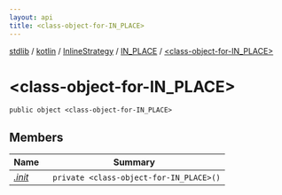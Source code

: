 ```yaml
---
layout: api
title: <class-object-for-IN_PLACE>
---
```

[stdlib](../../../../index.html) / [kotlin](../../../index.html) / [InlineStrategy](../../index.html) / [IN_PLACE](../index.html) / [<class-object-for-IN_PLACE>](index.html)

# <class-object-for-IN_PLACE>

```
public object <class-object-for-IN_PLACE>
```
## Members
| Name | Summary |
|------|---------|
|[*.init*](_init_.html)|&nbsp;&nbsp;`private <class-object-for-IN_PLACE>()`<br>|
